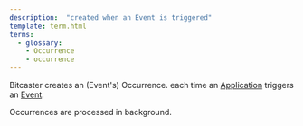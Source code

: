```yaml
---
description:  "created when an Event is triggered"
template: term.html
terms:
  - glossary:
    - Occurrence
    - occurrence
---
```


Bitcaster creates an (Event's) Occurrence. each time an [Application](application) triggers an [Event](event).

Occurrences are processed in background. 
